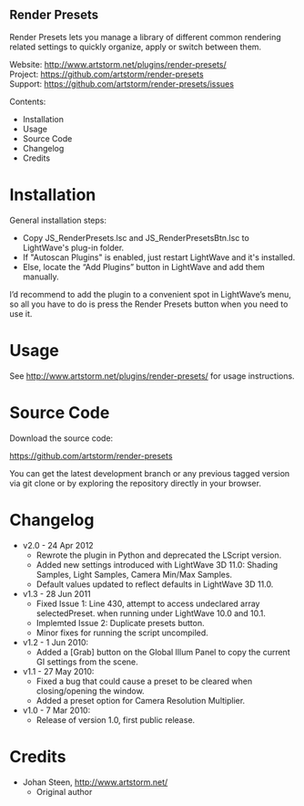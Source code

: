 Render Presets
--------------

Render Presets lets you manage a library of different common rendering related
settings to quickly organize, apply or switch between them.

Website:      http://www.artstorm.net/plugins/render-presets/  
Project:      https://github.com/artstorm/render-presets  
Support:      https://github.com/artstorm/render-presets/issues  
 
Contents:
 
* Installation
* Usage
* Source Code
* Changelog
* Credits


Installation
============
 
General installation steps:
 
* Copy JS_RenderPresets.lsc and JS_RenderPresetsBtn.lsc to LightWave's
   plug-in folder.
* If "Autoscan Plugins" is enabled, just restart LightWave and it's installed.
* Else, locate the “Add Plugins” button in LightWave and add them manually.

I’d recommend to add the plugin to a convenient spot in LightWave’s menu,
so all you have to do is press the Render Presets button when you need to
use it. 

 
Usage
=====

See http://www.artstorm.net/plugins/render-presets/ for usage instructions.


Source Code
===========
 
Download the source code:
 
https://github.com/artstorm/render-presets

You can get the latest development branch or any previous tagged version via git
clone or by exploring the repository directly in your browser.
 
 
Changelog
=========

* v2.0 - 24 Apr 2012
  * Rewrote the plugin in Python and deprecated the LScript version.
  * Added new settings introduced with LightWave 3D 11.0: Shading Samples, Light
    Samples, Camera Min/Max Samples.
  * Default values updated to reflect defaults in LightWave 3D 11.0.
* v1.3 - 28 Jun 2011
  * Fixed Issue 1: Line 430, attempt to access undeclared array selectedPreset.
    when running under LightWave 10.0 and 10.1.
  * Implemted Issue 2: Duplicate presets button.
  * Minor fixes for running the script uncompiled.
* v1.2 - 1 Jun 2010:
  * Added a [Grab] button on the Global Illum Panel to copy the current GI
    settings from the scene.
* v1.1 - 27 May 2010:
  * Fixed a bug that could cause a preset to be cleared when closing/opening
    the window.
  * Added a preset option for Camera Resolution Multiplier.
* v1.0 - 7 Mar 2010:
  * Release of version 1.0, first public release.

Credits
=======

* Johan Steen, http://www.artstorm.net/
  * Original author

